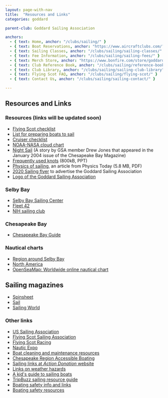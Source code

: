 ```yaml
---
layout: page-with-nav
title:  "Resources and Links"
categories: goddard

parent-club: Goddard Sailing Association

anchors:
  - { text: Home, anchor: "/clubs/sailing/" }
  - { text: Boat Reservations, anchor: "https://www.aircraftclubs.com/?top=no" }
  - { text: Sailing Classes, anchor: "/clubs/sailing/sailing-classes/" }
  - { text: Fee Information, anchor: "/clubs/sailing/sailing-fees/" }
  - { text: Merch Store, anchor: "https://www.bonfire.com/store/goddard-sailing-association-store/"}
  - { text: Club Reference Book, anchor: "/clubs/sailing/reference-book/" }
  - { text: Club Library, anchor: "/clubs/sailing/sailing-club-library" }
  - { text: Flying Scot FAQ, anchor: "/clubs/sailing/flying-scot/" }
  - { text: Contact Us, anchor: "/clubs/sailing/sailing-contact/" }

---
```


## Resources and Links

### Resources (links will be updated soon)


- [Flying Scot checklist](https://drive.google.com/file/d/1jL13gxIijA674fUFS3Y1G2-E7m-3QVIi/view?usp=drive_link)
- [List for preparing boats to sail](https://drive.google.com/file/d/1RnqPeU_0God6d00ThL3jDbPSs5zF_7V5/view?usp=drive_link)
- [Cruiser checklist](https://drive.google.com/file/d/1S7gw2YPJ-eGYDWbHfZtClzfcnEBsg_0B/view?usp=drive_link)
- [NOAA-NASA cloud chart](https://drive.google.com/file/d/15Kruu9nWLbZ4bBaoNJF35dgo8-8-338P/view?usp=drive_link)
- [Night Sail](https://drive.google.com/file/d/18m5et92Fqa0E8-rzZM68AYgkUbt0nYLF/view?usp=drive_link) (A story by GSA member Drew Jones that appeared in the January 2004 issue of the Chesapeake Bay Magazine)
- [Frequently used knots](https://docs.google.com/presentation/d/1u0UcujmfWfyziRiBY687XzDtOJiSvOIb/edit?usp=drive_link&ouid=115722727750444071792&rtpof=true&sd=true) (800kB, PPT)
- [Physics of sailing](https://drive.google.com/file/d/1hG_1a9Ikj17YYRTeSg7pTQ5W5-UqCg-t/view?usp=drive_link), an article from Physics Today (5.8 MB, PDF)
- [2020 Sailing flyer](https://drive.google.com/file/d/1uRt_tr1-xCmZPkFhkP0N0IL7bYAp56Za/view?usp=drive_link) to advertise the Goddard Sailing Association
- [Logo of the Goddard Sailing Association](/images/GSA_logo.jpg)

### Selby Bay

- [Selby Bay Sailing Center](https://www.selbybay.com/)
- [Fleet 42](https://fs42.org)
- [NIH sailing club](https://www.nihsail.org)

### Chesapeake Bay

- [Chesapeake Bay Guide](https://www.thebayguide.com/)

### Nautical charts

- [Region around Selby Bay](https://www.charts.noaa.gov/OnLineViewer/12270.shtml)
- [North America](https://www.charts.noaa.gov/InteractiveCatalog/nrnc.shtml)
- [OpenSeaMap: Worldwide online nautical chart](https://map.openseamap.org)

## Sailing magazines

- [Spinsheet](https://www.spinsheet.com/)
- [Sail](https://www.sailmagazine.com)
- [Sailing World](https://www.sailingworld.com)

### Other links

- [US Sailing Association](https://www.ussailing.org)
- [Flying Scot Sailing Association](https://www.fssa.com)
- [Flying Scot Racing](https://www.flyingscotracing.com/)
- [Nautic Expo](https://www.nauticexpo.com/)
- [Boat cleaning and maintenance resources](https://www.bbcleaningservice.com/cleaning-maintaining-boat.html)
- [Chesapeake Region Accessible Boating](https://www.crabsailing.org)
- [Sailing links at *Action Donation* website](https://www.actiondonation.org/articles/a-windfall-of-sailing-links.html)
- [Links on weather hazards](https://www.cruisedirect.com/cyclones-typhoons-and-hurricanes)
- [A kid's guide to sailing boats](https://www.seattleyachts.com/kids-guide-to-sailing-boats)
- [TripBuzz sailing resource guide](https://www.tripbuzz.com/sailing-guide/)
- [Boating safety info and links](https://www.worldwideboat.com/knowledgebase/boat-safety)
- [Boating safety resources](https://www.buyrope.co.uk/boat-safety-resources)
